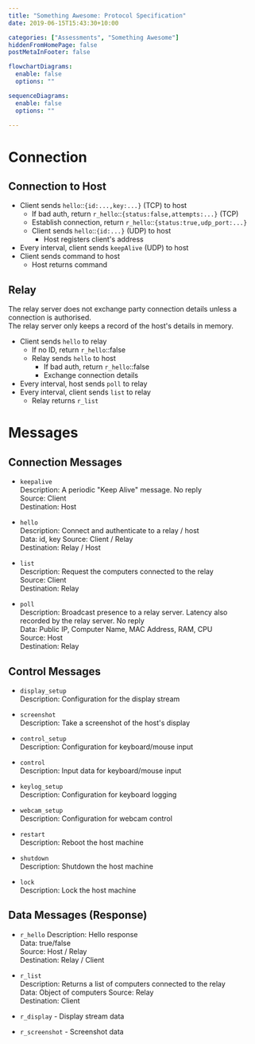 ```yaml
---
title: "Something Awesome: Protocol Specification"
date: 2019-06-15T15:43:30+10:00

categories: ["Assessments", "Something Awesome"]
hiddenFromHomePage: false
postMetaInFooter: false

flowchartDiagrams:
  enable: false
  options: ""

sequenceDiagrams: 
  enable: false
  options: ""

---
```


# Connection

## Connection to Host

* Client sends `hello`::`{id:...,key:...}` (TCP) to host
  * If bad auth, return `r_hello`::`{status:false,attempts:...}` (TCP)
  * Establish connection, return `r_hello`::`{status:true,udp_port:...}`
  * Client sends `hello`::`{id:...}` (UDP) to host
    * Host registers client's address
* Every interval, client sends `keepAlive` (UDP) to host
* Client sends command to host
  * Host returns command

## Relay

The relay server does not exchange party connection details unless a connection is authorised.  
The relay server only keeps a record of the host's details in memory.

* Client sends `hello` to relay
  * If no ID, return `r_hello`::false
  * Relay sends `hello` to host
    * If bad auth, return `r_hello`::false
    * Exchange connection details
* Every interval, host sends `poll` to relay
* Every interval, client sends `list` to relay
  * Relay returns `r_list`

# Messages

## Connection Messages

* `keepalive`  
Description: A periodic "Keep Alive" message. No reply  
Source: Client  
Destination: Host  

* `hello`  
Description: Connect and authenticate to a relay / host  
Data: id, key
Source: Client / Relay  
Destination: Relay / Host

* `list`  
Description: Request the computers connected to the relay  
Source: Client  
Destination: Relay  

* `poll`  
Description: Broadcast presence to a relay server. Latency also recorded by the relay server. No reply  
Data: Public IP, Computer Name, MAC Address, RAM, CPU  
Source: Host  
Destination: Relay  

## Control Messages

* `display_setup`  
Description: Configuration for the display stream  

* `screenshot`  
Description: Take a screenshot of the host's display

* `control_setup`  
Description: Configuration for keyboard/mouse input  

* `control`  
Description: Input data for keyboard/mouse input

* `keylog_setup`  
Description: Configuration for keyboard logging

* `webcam_setup`  
Description: Configuration for webcam control

* `restart`  
Description: Reboot the host machine

* `shutdown`  
Description: Shutdown the host machine

* `lock`  
Description: Lock the host machine

<!-- * `shell` / `rce` - Access a shell / terminal (netcat) -->

## Data Messages (Response)

* `r_hello`
Description: Hello response  
Data: true/false  
Source: Host / Relay  
Destination: Relay / Client


* `r_list`  
Description: Returns a list of computers connected to the relay  
Data: Object of computers
Source: Relay  
Destination: Client  

* `r_display` - Display stream data
* `r_screenshot` - Screenshot data
<!-- * `r_shell` -->
